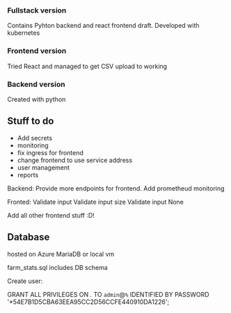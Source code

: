 

### Fullstack version

Contains Pyhton backend and react frontend draft.
Developed with kubernetes 


### Frontend version
Tried React and managed to get CSV upload to working

### Backend version
Created with python


## Stuff to do
- Add secrets
- monitoring
- fix ingress for frontend
- change frontend to use service address
- user management
- reports 

Backend:
Provide more endpoints for frontend.
Add prometheud monitoring


Fronted:
Validate input
Validate input size
Validate input None

Add all other frontend stuff :D!

## Database
hosted on Azure MariaDB or local vm

farm_stats.sql includes DB schema

Create user:

GRANT ALL PRIVILEGES ON *.* TO `admin`@`%` IDENTIFIED BY PASSWORD '*54E7B1D5CBA63EEA95CC2D56CCFE440910DA1226';